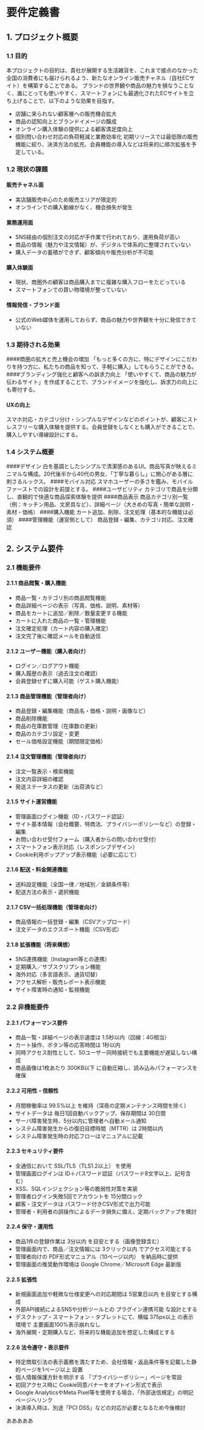 # 要件定義書

## 1. プロジェクト概要
### 1.1 目的
本プロジェクトの目的は、貴社が展開する生活雑貨を、これまで接点のなかった全国の消費者にも届けられるよう、新たなオンライン販売チャネル（自社ECサイト）を構築することである。
ブランドの世界観や商品の魅力を損なうことなく、誰にとっても使いやすく、スマートフォンにも最適化されたECサイトを立ち上げることで、以下のような効果を目指す。
 - 店舗に来られない顧客層への販売機会拡大
 - 商品の認知向上とブランドイメージの醸成
 - オンライン購入体験の提供による顧客満足度向上
 - 個別問い合わせ対応の負荷軽減と業務効率化
初期リリースでは最低限の販売機能に絞り、決済方法の拡充、会員機能の導入などは将来的に順次拡張を予定している。

### 1.2 現状の課題
#### 販売チャネル面
 - 実店舗販売中心のため販売エリアが限定的
 - オンラインでの購入動線がなく、機会損失が発生
#### 業務運用面
 - SNS経由の個別注文の対応が手作業で行われており、運用負荷が高い 
 - 商品の情報（魅力や注文情報）が、デジタルで体系的に整理されていない 
 - 購入データの蓄積ができず、顧客傾向や販売分析が不可能
#### 購入体験面
 - 現状、商圏外の顧客は商品購入までに複雑な購入フローをたどっている
 - スマートフォンでの買い物環境が整っていない
#### 情報発信・ブランド面
 - 公式のWeb媒体を運用しておらず、商品の魅力や世界観を十分に発信できていない

### 1.3 期待される効果
####商圏の拡大と売上機会の増加
「もっと多くの方に、特にデザインにこだわりを持つ方に、私たちの商品を知って、手軽に購入」してもらうことができる。
####ブランディング強化と顧客への訴求力向上
「使いやすくて、商品の魅力が伝わるサイト」を作成することで、ブランドイメージを強化し、訴求力の向上にも寄付する。
#### UXの向上
スマホ対応・カテゴリ分け・シンプルなデザインなどのポイントが、顧客にストレスフリーな購入体験を提供する。会員登録をしなくとも購入ができることで、購入しやすい導線設計にする。

### 1.4 システム概要
####デザイン
白を基調としたシンプルで清潔感のあるUI。商品写真が映えるミニマルな構成。20代後半から40代の男女、「丁寧な暮らし」に関心がある層に刺さるルックス。
####モバイル対応
スマホユーザーの多さを鑑み、モバイルファーストでの設計を前提とする。
####ユーザビリティ
カテゴリで商品を分類し、直観的で快適な商品探索体験を提供
####商品表示
商品カテゴリ別一覧（例：キッチン用品、文房具など）、詳細ページ（大きめの写真・簡単な説明・素材・価格）
####購入機能
カート追加、削除、注文処理（基本的な機能は必須）
####管理機能（運営側として）
商品登録・編集、カテゴリ対応、注文確認

## 2. システム要件
### 2.1 機能要件
#### 2.1.1 商品閲覧・購入機能
 - 商品一覧・カテゴリ別の商品閲覧機能
 - 商品詳細ページの表示（写真、価格、説明、素材等）
 - 商品をカートに追加／削除／数量変更する機能
 - カートに入れた商品の一覧・管理機能
 - 注文確定処理（カート内容の購入確定）
 - 注文完了後に確認メールを自動送信

#### 2.1.2 ユーザー機能（購入者向け）
 - ログイン／ログアウト機能
 - 購入履歴の表示（過去注文の確認）
 - 会員登録せずに購入可能（ゲスト購入機能）

#### 2.1.3 商品管理機能（管理者向け）
 - 商品登録・編集機能（商品名・価格・説明・画像など）
 - 商品削除機能
 - 商品の在庫数管理（在庫数の更新）
 - 商品のカテゴリ設定・変更
 - セール価格設定機能（期間限定価格）

#### 2.1.4 注文管理機能（管理者向け）
 - 注文一覧表示・検索機能
 - 注文内容詳細の確認
 - 発送ステータスの更新（出荷済など）

#### 2.1.5 サイト運営機能
 - 管理画面ログイン機能（ID・パスワード認証）
 - サイト基本情報（会社概要、特商法、プライバシーポリシーなど）の登録・編集
 - お問い合わせ受付フォーム（購入者からの問い合わせ受付）
 - スマートフォン表示対応（レスポンシブデザイン）
 - Cookie利用ポップアップ表示機能（必要に応じて）

#### 2.1.6 配送・料金関連機能
 - 送料設定機能（全国一律／地域別／金額条件等）
 - 配送方法の表示・選択機能

#### 2.1.7 CSV一括処理機能（管理者向け）
 - 商品情報の一括登録・編集（CSVアップロード）
 - 注文データのエクスポート機能（CSV形式）

#### 2.1.8 拡張機能（将来構想）
 - SNS連携機能（Instagram等との連携）
 - 定期購入／サブスクリプション機能
 - 海外対応（多言語表示、通貨切替）
 - アクセス解析・販売レポート表示機能
 - サイト障害時の通知・監視機能

### 2.2 非機能要件
#### 2.2.1 パフォーマンス要件
 - 商品一覧・詳細ページの表示速度は 1.5秒以内（回線：4G相当）
 - カート操作、ボタン等の応答時間は 1秒以内
 - 同時アクセス耐性として、50ユーザー同時接続でも主要機能が遅延しない構成
 - 商品画像は1枚あたり 300KB以下 に自動圧縮し、読み込みパフォーマンスを確保

#### 2.2.2 可用性・信頼性
- 月間稼働率は 99.5%以上 を維持（深夜の定期メンテナンス時間を除く）
- サイトデータは 毎日1回自動バックアップ、保存期間は 30日間
- サーバ障害発生時、5分以内に管理者へ自動メール通知
- システム障害発生からの復旧目標時間（MTTR）は 2時間以内
- システム障害発生時の対応フローはマニュアルに記載

#### 2.2.3 セキュリティ要件
 - 全通信において SSL/TLS（TLS1.2以上） を使用
 - 管理画面ログインは ID＋パスワード認証（パスワード8文字以上、記号含む）
 - XSS、SQLインジェクション等の脆弱性対策を実装
 - 管理者ログイン失敗5回でアカウントを 15分間ロック
 - 顧客・注文データは パスワード付きCSV形式で出力可能
 - 管理者・利用者の誤操作によるデータ損失に備え、定期バックアップを検討

#### 2.2.4 保守・運用性
- 商品1件の登録作業は 3分以内 を目安とする（画像登録含む）
- 管理画面内で、商品／注文情報には 3クリック以内 でアクセス可能とする
- 管理者向けの PDF形式マニュアル（10ページ以内） を納品時に提供
- 管理画面の推奨動作環境は Google Chrome／Microsoft Edge 最新版

#### 2.2.5 拡張性
- 新規画面追加や軽微な仕様変更への対応期間は 5営業日以内 を目安とする構成
- 外部API接続によるSNSや分析ツールとの プラグイン連携可能 な設計とする
- デスクトップ・スマートフォン・タブレットにて、横幅 375px以上 の表示環境で 主要画面100%表示崩れなし
- 海外展開・定期購入など、将来的な機能追加を想定した構成とする

#### 2.2.6 法令遵守・表示要件
- 特定商取引法の表示義務を満たすため、会社情報・返品条件等を記載した静的ページを1ページ以上 設置
- 個人情報保護方針を明示する 「プライバシーポリシー」ページを常設
- 初回アクセス時に Cookie同意バナーをオプトイン形式で表示
- Google AnalyticsやMeta Pixel等を使用する場合、「外部送信規定」の明記ページへリンク
- 決済導入時は、別途「PCI DSS」などの対応が必要となるため今後検討


あああああ